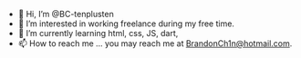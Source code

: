 - 👋 Hi, I’m @BC-tenplusten
- 👀 I’m interested in working freelance during my free time.
- 🌱 I’m currently learning html, css, JS, dart, 
- 📫 How to reach me ... you may reach me at BrandonCh1n@hotmail.com.

<!---
BC-tenplusten/BC-tenplusten is a ✨ special ✨ repository because its `README.md` (this file) appears on your GitHub profile.
You can click the Preview link to take a look at your changes.
--->
